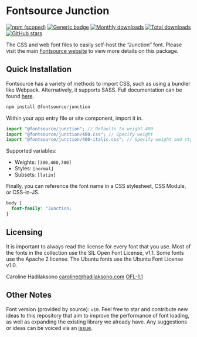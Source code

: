 # Fontsource Junction

[![npm (scoped)](https://img.shields.io/npm/v/@fontsource/junction?color=brightgreen)](https://www.npmjs.com/package/@fontsource/junction) [![Generic badge](https://img.shields.io/badge/fontsource-passing-brightgreen)](https://github.com/fontsource/fontsource) [![Monthly downloads](https://badgen.net/npm/dm/@fontsource/junction)](https://github.com/fontsource/fontsource) [![Total downloads](https://badgen.net/npm/dt/@fontsource/junction)](https://github.com/fontsource/fontsource) [![GitHub stars](https://img.shields.io/github/stars/fontsource/fontsource.svg?style=social&label=Star)](https://github.com/fontsource/fontsource/stargazers)

The CSS and web font files to easily self-host the “Junction” font. Please visit the main [Fontsource website](https://fontsource.org/fonts/junction) to view more details on this package.

## Quick Installation

Fontsource has a variety of methods to import CSS, such as using a bundler like Webpack. Alternatively, it supports SASS. Full documentation can be found [here](https://fontsource.org/docs/introduction).

```javascript
npm install @fontsource/junction
```

Within your app entry file or site component, import it in.

```javascript
import "@fontsource/junction"; // Defaults to weight 400
import "@fontsource/junction/400.css"; // Specify weight
import "@fontsource/junction/400-italic.css"; // Specify weight and style

```

Supported variables:
- Weights: `[300,400,700]`
- Styles: `[normal]`
- Subsets: `[latin]`

Finally, you can reference the font name in a CSS stylesheet, CSS Module, or CSS-in-JS.

```css
body {
  font-family: "Junction;
}
```

## Licensing
It is important to always read the license for every font that you use.
Most of the fonts in the collection use the SIL Open Font License, v1.1. Some fonts use the Apache 2 license. The Ubuntu fonts use the Ubuntu Font License v1.0.

Caroline Hadilaksono <caroline@hadilaksono.com>
[OFL-1.1](https://github.com/theleagueof/junction/blob/master/Open%20Font%20License.markdown)

## Other Notes
Font version (provided by source): `v10`.
Feel free to star and contribute new ideas to this repository that aim to improve the performance of font loading, as well as expanding the existing library we already have. Any suggestions or ideas can be voiced via an [issue](https://github.com/fontsource/fontsource/issues).